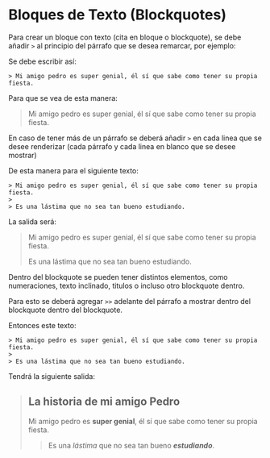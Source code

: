 # Bloques de Texto (Blockquotes)

Para crear un bloque con texto (cita en bloque o blockquote), se debe añadir `>` al principio del párrafo que se desea remarcar, por ejemplo:

Se debe escribir así:
```
> Mi amigo pedro es super genial, él sí que sabe como tener su propia fiesta.
```

Para que se vea de esta manera:

> Mi amigo pedro es super genial, él sí que sabe como tener su propia fiesta.

En caso de tener más de un párrafo se deberá añadir `>` en cada linea que se desee renderizar (cada párrafo y cada linea en blanco que se desee mostrar)

De esta manera para el siguiente texto:

```
> Mi amigo pedro es super genial, él sí que sabe como tener su propia fiesta.
>
> Es una lástima que no sea tan bueno estudiando.
```

La salida será:

> Mi amigo pedro es super genial, él sí que sabe como tener su propia fiesta.
>
> Es una lástima que no sea tan bueno estudiando.


Dentro del blockquote se pueden tener distintos elementos, como numeraciones, texto inclinado, titulos o incluso otro blockquote dentro.

Para esto se deberá agregar `>>` adelante del párrafo a mostrar dentro del blockquote dentro del blockquote.

Entonces este texto:

```
> Mi amigo pedro es super genial, él sí que sabe como tener su propia fiesta.
>
> Es una lástima que no sea tan bueno estudiando.
```

Tendrá la siguiente salida:

> ## La historia de mi amigo Pedro
> Mi amigo pedro es **super genial**, él sí que sabe como tener su propia fiesta.
>
>> Es una *lástima* que no sea tan bueno ***estudiando***.

